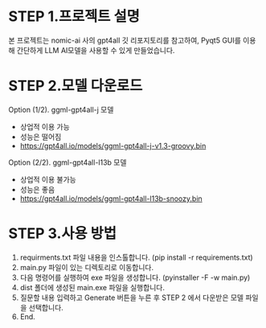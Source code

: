 # STEP 1.프로젝트 설명

본 프로젝트는 nomic-ai 사의 gpt4all 깃 리포지토리를 참고하여, Pyqt5 GUI를 이용해 간단하게 LLM AI모델을 사용할 수 있게 만들었습니다.


# STEP 2.모델 다운로드

Option (1/2). ggml-gpt4all-j 모델
- 상업적 이용 가능
- 성능은 떨어짐
- https://gpt4all.io/models/ggml-gpt4all-j-v1.3-groovy.bin

Option (2/2). ggml-gpt4all-l13b 모델
- 상업적 이용 불가능
- 성능은 좋음
- https://gpt4all.io/models/ggml-gpt4all-l13b-snoozy.bin


# STEP 3.사용 방법

1. requirments.txt 파일 내용을 인스톨합니다. (pip install -r requirements.txt)
2. main.py 파일이 있는 디렉토리로 이동합니다.
3. 다음 명령어를 실행하여 exe 파일을 생성합니다. (pyinstaller -F -w main.py)
4. dist 폴더에 생성된 main.exe 파일을 실행합니다.
5. 질문할 내용 입력하고 Generate 버튼을 누른 후 STEP 2 에서 다운받은 모델 파일을 선택합니다. 
6. End.